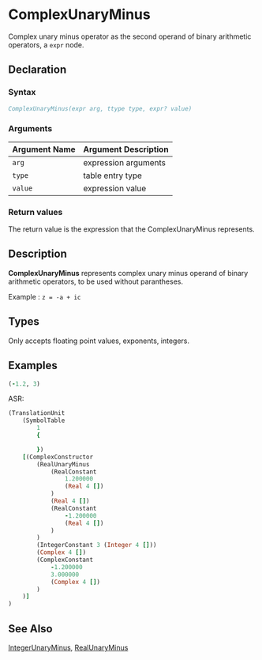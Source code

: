 # ComplexUnaryMinus

Complex unary minus operator as the second operand of binary arithmetic operators, a
`expr` node.

## Declaration

### Syntax

```fortran
ComplexUnaryMinus(expr arg, ttype type, expr? value)
```

### Arguments

| Argument Name | Argument Description |
|---------------|----------------------|
|`arg` |  expression arguments |
|`type`| table entry type |
|`value`| expression value|

### Return values

The return value is the expression that the ComplexUnaryMinus represents.

## Description

**ComplexUnaryMinus** represents complex unary minus operand of binary
arithmetic operators, to be used without parantheses.

Example : `z = -a + ic`

## Types

Only accepts floating point values, exponents, integers.

## Examples

```fortran
(-1.2, 3)
```

ASR:

```fortran
(TranslationUnit
    (SymbolTable
        1
        {

        })
    [(ComplexConstructor
        (RealUnaryMinus
            (RealConstant
                1.200000
                (Real 4 [])
            )
            (Real 4 [])
            (RealConstant
                -1.200000
                (Real 4 [])
            )
        )
        (IntegerConstant 3 (Integer 4 []))
        (Complex 4 [])
        (ComplexConstant
            -1.200000
            3.000000
            (Complex 4 [])
        )
    )]
)

```

## See Also

[IntegerUnaryMinus](IntegerUnaryMinus.md), [RealUnaryMinus](RealUnaryMinus.md)
